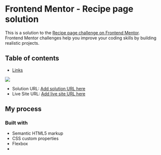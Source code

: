 # Frontend Mentor - Recipe page solution

This is a solution to the [Recipe page challenge on Frontend Mentor](https://www.frontendmentor.io/challenges/recipe-page-KiTsR8QQKm). Frontend Mentor challenges help you improve your coding skills by building realistic projects. 

## Table of contents


  - [Links](https://github.com/thebigfatpaanda/recipe-page-name.git)


![](Screenshot%20(966).png)


- Solution URL: [Add solution URL here](https://github.com/thebigfatpaanda/recipe-page-name.git)
- Live Site URL: [Add live site URL here](https://thebigfatpaanda.github.io/recipe-page-name/)

## My process

### Built with

- Semantic HTML5 markup
- CSS custom properties
- Flexbox
-

